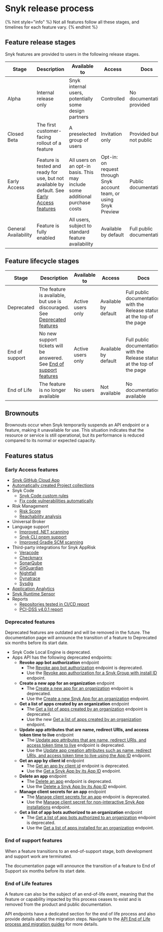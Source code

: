 # Snyk release process

{% hint style="info" %}
Not all features follow all these stages, and timelines for each feature vary.
{% endhint %}

## Feature release stages

Snyk features are provided to users in the following release stages.

<table><thead><tr><th>Stage</th><th width="195.8680419921875">Description</th><th>Available to</th><th>Access</th><th>Docs</th></tr></thead><tbody><tr><td>Alpha</td><td>Internal release only</td><td>Snyk internal users, potentially some design partners</td><td>Controlled </td><td>No documentation provided</td></tr><tr><td>Closed Beta</td><td>The first customer-facing rollout of a feature</td><td>A preselected group of users</td><td>Invitation only</td><td>Provided but not public</td></tr><tr><td>Early Access</td><td>Feature is tested and ready for use, but not available by default. See <a href="snyk-release-process.md#early-access-features">Early Access features</a></td><td>All users on an opt-in basis. This may include some additional purchase costs</td><td>Opt-in: on request through Snyk account team, or using Snyk Preview</td><td>Public documentation</td></tr><tr><td>General Availability</td><td>Feature is fully enabled</td><td>All users, subject to standard feature availability</td><td>Available by default</td><td>Full public documentation</td></tr></tbody></table>

## Feature lifecycle stages

<table><thead><tr><th>Stage</th><th>Description</th><th width="131.5997314453125">Available to</th><th>Access</th><th>Docs</th></tr></thead><tbody><tr><td>Deprecated</td><td>The feature is available, but use is discouraged. See <a href="snyk-release-process.md#deprecated-features">Deprecated features</a></td><td>Active users only</td><td>Available by default</td><td>Full public documentation, with the Release status at the top of the page</td></tr><tr><td>End of support</td><td>No new support tickets will be answered. See <a href="snyk-release-process.md#end-of-support-features">End of support features</a></td><td>Active users only</td><td>Available by default</td><td>Full public documentation, with the Release status at the top of the page</td></tr><tr><td>End of Life</td><td>The feature is no longer available</td><td>No users</td><td>Not available</td><td>No documentation available</td></tr></tbody></table>

## Brownouts

Brownouts occur when Snyk temporarily suspends an API endpoint or a feature, making it unavailable for use. This situation indicates that the resource or service is still operational, but its performance is reduced compared to its normal or expected capacity.

## Features status

### Early Access features

* [Snyk GitHub Cloud App](../scm-integrations/snyk-scm-integrations/github-cloud-app.md)
* [Automatically created Project collections](../snyk-admin/introduction-to-snyk-projects/automatically-created-project-collections.md)
* Snyk Code
  * [Snyk Code custom rules](../scan-with-snyk/snyk-code/snyk-code-custom-rules/)
  * [Fix code vulnerabilities automatically](../scan-with-snyk/snyk-code/manage-code-vulnerabilities/fix-code-vulnerabilities-automatically.md)
* Risk Management
  * [Risk Score](../manage-risk/prioritize-issues-for-fixing/risk-score.md)
  * [Reachability analysis](../manage-risk/prioritize-issues-for-fixing/reachability-analysis.md)
* Universal Broker
* Language support
  * [Improved .NET scanning](../supported-languages-package-managers-and-frameworks/.net/improved-.net-scanning.md)
  * [Snyk CLI pnpm support](../supported-languages-package-managers-and-frameworks/javascript/javascript-for-open-source.md#pnpm)
  * [Improved Gradle SCM scanning](../supported-languages-package-managers-and-frameworks/java-and-kotlin/git-repositories-with-maven-and-gradle.md#improved-gradle-scm-scanning)
* Third-party integrations for Snyk AppRisk&#x20;
  * [Veracode](../manage-risk/snyk-apprisk/integrations-for-snyk-apprisk/connect-a-third-party-integration.md#veracode-setup-guide)
  * [Checkmarx](../manage-risk/snyk-apprisk/integrations-for-snyk-apprisk/connect-a-third-party-integration.md#checkmarx-setup-guide)
  * [SonarQube](../manage-risk/snyk-apprisk/integrations-for-snyk-apprisk/connect-a-third-party-integration.md#sonarqube-setup-guide)
  * [GitGuardian](../manage-risk/snyk-apprisk/integrations-for-snyk-apprisk/connect-a-third-party-integration.md#gitguardian-setup-guide)
  * [Nightfall](../manage-risk/snyk-apprisk/integrations-for-snyk-apprisk/connect-a-third-party-integration.md#nightfall-setup-guide)
  * [Dynatrace](../manage-risk/snyk-apprisk/integrations-for-snyk-apprisk/connect-a-third-party-integration.md#dynatrace-setup-guide)
  * [Sysdig](../manage-risk/snyk-apprisk/integrations-for-snyk-apprisk/connect-a-third-party-integration.md#sysdig-setup-guide)
* [Application Analytics](../manage-risk/analytics/application-analytics.md)
* [Snyk Runtime Sensor](../manage-risk/snyk-apprisk/integrations-for-snyk-apprisk/snyk-runtime-sensor.md)
* Reports
  * [Repositories tested in CI/CD report](../manage-issues/reporting/available-snyk-reports.md)
  * [PCI-DSS v4.0.1 report](../manage-issues/reporting/available-snyk-reports.md#pci-dss-v4.0.1-report)

### Deprecated features

Deprecated features are outdated and will be removed in the future. The documentation page will announce the transition of a feature to Deprecated six months before its start date.

* Snyk Code Local Engine is deprecated.
* Apps API has the following deprecated endpoints:
  * **Revoke app bot authorization** endpoint
    * The [Revoke app bot authorization](../snyk-api/api-endpoints-index-and-tips/#deprecated-revoke-app-bot-authorization) endpoint is deprecated.&#x20;
    * Use the [Revoke app authorization for a Snyk Group with install ID](../snyk-api/api-endpoints-index-and-tips/#revoke-app-authorization-for-a-snyk-group-with-install-id) endpoint.
  * **Create a new app for an organization** endpoint
    * The [Create a new app for an organization](../snyk-api/api-endpoints-index-and-tips/#deprecated-create-a-new-app-for-an-organization) endpoint is deprecated.&#x20;
    * Use the [Create a new Snyk App for an organization](../snyk-api/api-endpoints-index-and-tips/#create-a-new-snyk-app-for-an-organization) endpoint.
  * **Get a list of apps created by an organization** endpoint
    * The [Get a list of apps created by an organization](../snyk-api/api-endpoints-index-and-tips/#deprecated-get-a-list-of-apps-created-by-an-organization) endpoint is deprecated.&#x20;
    * Use the new [Get a list of apps created by an organization](../snyk-api/api-endpoints-index-and-tips/#get-a-list-of-apps-created-by-an-organization) endpoint.
  * **Update app attributes that are name, redirect URIs, and access token time to live** endpoint
    * The [Update app attributes that are name, redirect URIs, and access token time to live](../snyk-api/api-endpoints-index-and-tips/#deprecated-update-app-attributes-that-are-name-redirect-uris-and-access-token-time-to-live) endpoint is deprecated.&#x20;
    * Use the [Update app creation attributes such as name, redirect URIs, and access token time to live using the App ID](../snyk-api/api-endpoints-index-and-tips/#update-app-creation-attributes-such-as-name-redirect-uris-and-access-token-time-to-live-using-the-ap) endpoint.
  * **Get an app by client id** endpoint
    * The [Get an app by client id](../snyk-api/api-endpoints-index-and-tips/#deprecated-get-an-app-by-client-id) endpoint is deprecated.&#x20;
    * Use the [Get a Snyk App by its App ID](../snyk-api/api-endpoints-index-and-tips/#get-a-snyk-app-by-its-app-id) endpoint.
  * **Delete an app** endpoint
    * The [Delete an app](../snyk-api/api-endpoints-index-and-tips/#deprecated-delete-an-app) endpoint is deprecated.&#x20;
    * Use the [Delete a Snyk App by its App ID](../snyk-api/api-endpoints-index-and-tips/#delete-an-app-by-its-app-id) endpoint.
  * **Manage client secrets for an app** endpoint
    * The [Manage client secrets for an app](../snyk-api/api-endpoints-index-and-tips/#deprecated-manage-client-secrets-for-an-app) endpoint is deprecated.&#x20;
    * Use the [Manage client secret for non-interactive Snyk App installations](../snyk-api/api-endpoints-index-and-tips/#manage-client-secret-for-non-interactive-snyk-app-installations) endpoint.
  * **Get a list of app bots authorized to an organization** endpoint
    * The [Get a list of app bots authorized to an organization](../snyk-api/api-endpoints-index-and-tips/#deprecated-get-a-list-of-app-bots-authorized-to-an-organization) endpoint is deprecated.&#x20;
    * Use the [Get a list of apps installed for an organization](../snyk-api/api-endpoints-index-and-tips/#get-a-list-of-apps-installed-for-an-organization) endpoint.

### End of support features

When a feature transitions to an end-of-support stage, both development and support work are terminated.&#x20;

The documentation page will announce the transition of a feature to End of Support six months before its start date.

### End of Life features

A feature can also be the subject of an end-of-life event, meaning that the feature or capability impacted by this process ceases to exist and is removed from the product and public documentation.

API endpoints have a dedicated section for the end of life process and also provide details about the migration steps. Navigate to the [API End of Life process and migration guides](../api-end-of-life-eol-process-and-migration-guides/) for more details.
